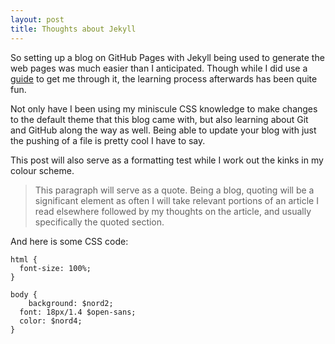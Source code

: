 ```yaml
---
layout: post
title: Thoughts about Jekyll
---
```


So setting up a blog on GitHub Pages with Jekyll being used to generate the web pages was much easier than I anticipated. Though while I did use a [guide](https://www.smashingmagazine.com/2014/08/build-blog-jekyll-github-pages/) to get me through it, the learning process afterwards has been quite fun. 

Not only have I been using my miniscule CSS knowledge to make changes to the default theme that this blog came with, but also learning about Git and GitHub along the way as well. Being able to update your blog with just the pushing of a file is pretty cool I have to say. 

This post will also serve as a formatting test while I work out the kinks in my colour scheme. 

<!--Here is a comment, hello!-->

> This paragraph will serve as a quote. Being a blog, quoting will be a significant element as often I will take relevant portions of an article I read elsewhere followed by my thoughts on the article, and usually specifically the quoted section.

And here is some CSS code:

```
html {
  font-size: 100%;
}

body {
	background: $nord2;
  font: 18px/1.4 $open-sans;
  color: $nord4;
}
